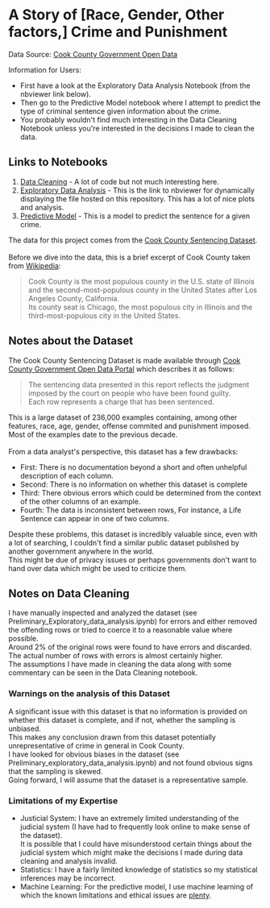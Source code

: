 # A Story of [Race, Gender, Other factors,] Crime and Punishment

Data Source: [Cook County Government Open Data](https://datacatalog.cookcountyil.gov/Courts/Sentencing/tg8v-tm6u)

Information for Users:
- First have a look at the Exploratory Data Analysis Notebook (from the nbviewer link below).
- Then go to the Predictive Model notebook where I attempt to predict the type of criminal sentence given information about the crime.
- You probably wouldn't find much interesting in the Data Cleaning Notebook unless you're interested in the decisions I made to clean the data.
    

## Links to Notebooks
1. [Data Cleaning](https://github.com/MinuraSilva/Sentencing/blob/master/Sentencing_data_cleaning.ipynb) - A lot of code but not much interesting here.
2. [Exploratory Data Analysis](http://nbviewer.jupyter.org/github/MinuraSilva/Sentencing/blob/master/Exploratory_data_analysis.ipynb) - This is the link to nbviewer for dynamically displaying the file hosted on this repository. This has a lot of nice plots and analysis.
3. [Predictive Model](https://github.com/MinuraSilva/Sentencing/blob/master/Model_prediction.ipynb) - This is a model to predict the sentence for a given crime.

The data for this project comes from the [Cook County Sentencing Dataset](https://datacatalog.cookcountyil.gov/Courts/Sentencing/tg8v-tm6u).<br><br>
Before we dive into the data, this is a brief excerpt of Cook County taken from [Wikipedia]((https://en.wikipedia.org/wiki/Cook_County,_Illinois)):
>Cook County is the most populous county in the U.S. state of Illinois and the second-most-populous county in the United States after Los Angeles County, California.<br>
Its county seat is Chicago, the most populous city in Illinois and the third-most-populous city in the United States.


## Notes about the Dataset
The Cook County Sentencing Dataset is made available through [Cook County Government Open Data Portal](https://datacatalog.cookcountyil.gov/) which describes it as follows:
>The sentencing data presented in this report reflects the judgment imposed by the court on people who have been found guilty.<br>
Each row represents a charge that has been sentenced.

This is a large dataset of 236,000 examples containing, among other features, race, age, gender, offense commited and punishment imposed.<br>
Most of the examples date to the previous decade.
<br>
<br>
From a data analyst's perspective, this dataset has a few drawbacks:
- First: There is no documentation beyond a short and often unhelpful description of each column.
- Second: There is no information on whether this dataset is complete
- Third: There obvious errors which could be determined from the context of the other columns of an example.
- Fourth: The data is inconsistent between rows, For instance, a Life Sentence can appear in one of two columns.

Despite these problems, this dataset is incredibly valuable since, even with a lot of searching, I couldn't find a similar public dataset published by another government anywhere in the world.<br>
This might be due of privacy issues or perhaps governments don't want to hand over data which might be used to criticize them.

## Notes on Data Cleaning
I have manually inspected and analyzed the dataset (see Preliminary_Exploratory_data_analysis.ipynb) for errors and either removed the offending rows or tried to coerce it to a reasonable value where possible.<br>
Around 2% of the original rows were found to have errors and discarded. The actual number of rows with errors is almost certainly higher.<br>
The assumptions I have made in cleaning the data along with some commentary can be seen in the Data Cleaning notebook.

### Warnings on the analysis of this Dataset
A significant issue with this dataset is that no information is provided on whether this dataset is complete, and if not, whether the sampling is unbiased.<br>
This makes any conclusion drawn from this dataset potentially unrepresentative of crime in general in Cook County.<br>
I have looked for obvious biases in the dataset (see Preliminary_exploratory_data_analysis.ipynb) and not found obvious signs that the sampling is skewed.<br>
Going forward, I will assume that the dataset is a representative sample.

### Limitations of my Expertise
- Justicial System: I have an extremely limited understanding of the judicial system (I have had to frequently look online to make sense of the dataset).<br> It is possible that I could have misunderstood certain things about the judicial system which might make the decisions I made during data cleaning and analysis invalid.
- Statistics: I have a fairly limited knowledge of statistics so my statistical inferences may be incorrect.
- Machine Learning: For the predictive model, I use machine learning of which the known limitations and ethical issues are [plenty](https://en.wikipedia.org/wiki/Machine_learning#Limitations).
